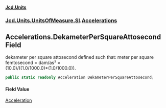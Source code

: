 #### [Jcd.Units](index.md 'index')
### [Jcd.Units.UnitsOfMeasure.SI](Jcd.Units.UnitsOfMeasure.SI.md 'Jcd.Units.UnitsOfMeasure.SI').[Accelerations](Accelerations.md 'Jcd.Units.UnitsOfMeasure.SI.Accelerations')

## Accelerations.DekameterPerSquareAttosecond Field

dekameter per square attosecond defined such that: meter per square femtosecond = dam/as² ×  
(10.0)/((1.0/1000.0)*(1.0/1000.0)).

```csharp
public static readonly Acceleration DekameterPerSquareAttosecond;
```

#### Field Value
[Acceleration](Acceleration.md 'Jcd.Units.UnitTypes.Acceleration')